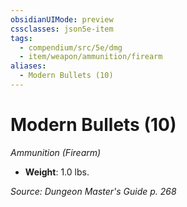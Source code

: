 ```yaml
---
obsidianUIMode: preview
cssclasses: json5e-item
tags:
  - compendium/src/5e/dmg
  - item/weapon/ammunition/firearm
aliases:
  - Modern Bullets (10)
---
```

# Modern Bullets (10)
*Ammunition (Firearm)*  

- **Weight**: 1.0 lbs.

*Source: Dungeon Master's Guide p. 268*
